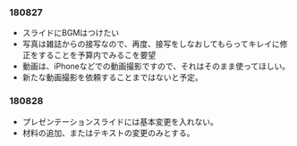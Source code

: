 ### 180827

* スライドにBGMはつけたい
* 写真は雑誌からの接写なので、再度、接写をしなおしてもらってキレイに修正をすることを予算内でみるこを要望
* 動画は、iPhoneなどでの動画撮影ですので、それはそのまま使ってほしい。
* 新たな動画撮影を依頼することまではないと予定。

### 180828

* プレゼンテーションスライドには基本変更を入れない。
* 材料の追加、またはテキストの変更のみとする。
